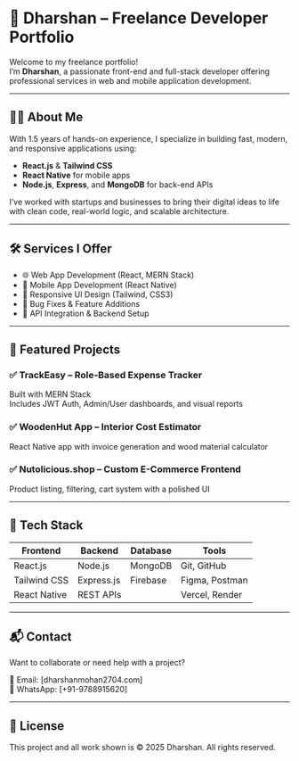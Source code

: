 # 🚀 Dharshan – Freelance Developer Portfolio

Welcome to my freelance portfolio!  
I’m **Dharshan**, a passionate front-end and full-stack developer offering professional services in web and mobile application development.

---

## 👨‍💻 About Me

With 1.5 years of hands-on experience, I specialize in building fast, modern, and responsive applications using:

- **React.js** & **Tailwind CSS**
- **React Native** for mobile apps
- **Node.js**, **Express**, and **MongoDB** for back-end APIs

I’ve worked with startups and businesses to bring their digital ideas to life with clean code, real-world logic, and scalable architecture.

---

## 🛠️ Services I Offer

- 🌐 Web App Development (React, MERN Stack)
- 📱 Mobile App Development (React Native)
- 🎨 Responsive UI Design (Tailwind, CSS3)
- 🐛 Bug Fixes & Feature Additions
- 🔐 API Integration & Backend Setup

---

## 📂 Featured Projects

### ✅ TrackEasy – Role-Based Expense Tracker
Built with MERN Stack  
Includes JWT Auth, Admin/User dashboards, and visual reports

### ✅ WoodenHut App – Interior Cost Estimator
React Native app with invoice generation and wood material calculator

### ✅ Nutolicious.shop – Custom E-Commerce Frontend
Product listing, filtering, cart system with a polished UI

---

## 🧱 Tech Stack

| Frontend      | Backend        | Database  | Tools            |
|---------------|----------------|-----------|------------------|
| React.js      | Node.js        | MongoDB   | Git, GitHub      |
| Tailwind CSS  | Express.js     | Firebase  | Figma, Postman   |
| React Native  | REST APIs      |           | Vercel, Render   |

---

## 📬 Contact

Want to collaborate or need help with a project?

📧 Email: [dharshanmohan2704.com]   
📱 WhatsApp: [+91-9788915620]

---

## 📜 License

This project and all work shown is © 2025 Dharshan. All rights reserved.
